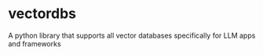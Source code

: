 # vectordbs
A python library that supports all vector databases specifically for LLM apps and frameworks

